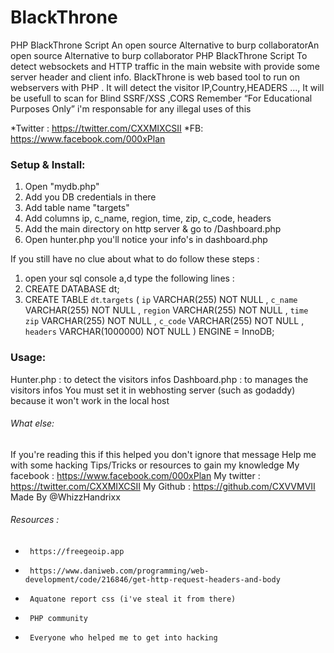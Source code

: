 BlackThrone
======

PHP BlackThrone Script An open source Alternative to burp collaboratorAn open source Alternative to burp collaborator
PHP BlackThrone Script To detect websockets and HTTP traffic in the main website with provide some server header and client info.
BlackThrone is web based tool to run on webservers with PHP . It will detect the visitor IP,Country,HEADERS ..., 
It will be usefull to scan for Blind SSRF/XSS ,CORS
Remember “For Educational Purposes Only” i'm responsable for any illegal uses of this




*Twitter : https://twitter.com/CXXMIXCSII
*FB: https://www.facebook.com/000xPlan

### Setup & Install:
1. Open "mydb.php"
2. Add you DB credentials in there
3. Add table name "targets"
4. Add columns ip, c_name, region, time, zip, c_code, headers
5. Add the main directory on http server & go to /Dashboard.php
6. Open hunter.php you'll notice your info's in dashboard.php

If you still have no clue about what to do follow these steps :

1. open your sql console a,d type the following lines :
2. CREATE DATABASE dt;
3. CREATE TABLE `dt`.`targets` ( `ip` VARCHAR(255) NOT NULL , `c_name` VARCHAR(255) NOT NULL , `region` VARCHAR(255) NOT NULL , `time zip` VARCHAR(255) NOT NULL , `c_code` VARCHAR(255) NOT NULL , `headers` VARCHAR(1000000) NOT NULL ) ENGINE = InnoDB;


### Usage:
 Hunter.php : to detect the visitors infos
 Dashboard.php : to manages the visitors infos
 You must set it in webhosting server (such as godaddy) because it won't work in the local host


###### What else:
If you're reading this if this helped you don't ignore that message
Help me with some hacking Tips/Tricks or resources to gain my knowledge
My facebook : https://www.facebook.com/000xPlan
My twitter : https://twitter.com/CXXMIXCSII
My Github : https://github.com/CXVVMVII
Made By @WhizzHandrixx

###### Resources :
*      https://freegeoip.app
*      https://www.daniweb.com/programming/web-development/code/216846/get-http-request-headers-and-body
*      Aquatone report css (i've steal it from there)
*      PHP community
*      Everyone who helped me to get into hacking
